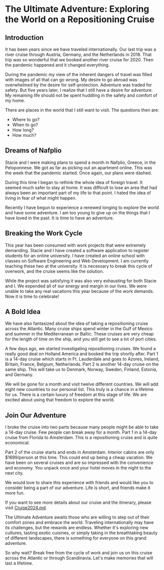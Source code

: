 # The Ultimate Adventure: Exploring the World on a Repositioning Cruise

## Introduction

It has been years since we have traveled internationally. Our last trip was a river cruise through Austria, Germany, and the Netherlands in 2018. That trip was so wonderful that we booked another river cruise for 2020. Then the pandemic happened and it changed everything.

During the pandemic my view of the inherent dangers of travel was filled with images of all that can go wrong. My desire to go abroad was overwhelmed by the desire for self-protection. Adventure was traded for safety. But five years later, I realize that I still have a desire for adventure. My remaining life should not be spent huddling in the safety and comfort of my home.

There are places in the world that I still want to visit. The questions then are:

- Where to go?
- When to go?
- How long?
- How much?


## Dreams of Nafplio

Stacie and I were making plans to spend a month in Nafplio, Greece, in the Peloponnese. We got as far as picking out an apartment online. This was the week that the pandemic started. Once again, our plans were dashed.

During this time I began to rethink the whole idea of foreign travel.  It seemed much safer to stay at home.
It was difficult to lose an area that had always been an important part of my life to that point.  I hated the
idea of living in fear of what might happen.  

Recently I have begun to experience a renewed longing to explore the world and have some adventure. I am too young
to give up on the things that I have loved in the past.  It is time to have an adventure.


## Breaking the Work Cycle

This year has been consumed with work projects that were extremely demanding. Stacie and I have created a software application to register students for an online university. I have created an online school with classes on Software Engineering and Web Development. I am currently teaching these two at the university. It is necessary to break this cycle of overwork, and the cruise seems like the solution.

While the project was satisfying it was also very exhausting for both Stacie and I.  We expended all of our
energy and margin in our lives.  We were unable to take any real vacations this year because of the work demands.
Now it is time to celebrate!


## A Bold Idea

We have also fantasized about the idea of taking a repositioning cruise across the Atlantic. Many cruise ships spend winter in the Gulf of Mexico and summer in the Mediterranean or Baltic. These cruises are very cheap for the length of time on the ship, and you still get to see a lot of port cities.

A few days ago, we started investigating repositioning cruises. We found a really good deal on Holland America and booked the trip shortly after. Part 1 is a 14-day cruise which starts in Ft. Lauderdale and goes to Azores, Ireland, Britain, France, Belgium, Netherlands. Part 2 is another 14-day cruise on the same ship. This will take us to Denmark, Norway, Sweden, Finland, Estonia, and Germany.

We will be gone for a month and visit twelve different countries. We will add eight new countries to our personal list. This truly is a chance in a lifetime for us. There is a certain luxury of freedom at this stage of life. We are excited about using that freedom to explore the world.


## Join Our Adventure

I broke the cruise into two parts because many people might be able to take a 14-day cruise. Few people can break away for a month. Part 1 in a 14-day cruise from Florida to Amsterdam.  This is a repositioning cruise and is
quite economical.

Part 2 of the cruise starts and ends in Amsterdam. Interior cabins are only $1699/person at this time. This could end up being a cheap vacation.  We have been on several cruises and are so impressed with the convenience and 
economy.  You unpack once and your hotel moves in the night to the next city.

We would love to share this experience with friends and would like you to consider being a part of our adventure. Life is short, and friends make it more fun.

If you want to see more details about our cruise and the itinerary, please visit [Cruise2024.md](Cruise2024.md).

The Ultimate Adventure awaits those who are willing to step out of their comfort zones and embrace the world. Traveling internationally may have its challenges, but the rewards are endless. Whether it's exploring new cultures, tasting exotic cuisines, or simply taking in the breathtaking beauty of different landscapes, there is something for everyone on this grand adventure. 

So why wait? Break free from the cycle of work and join us on this cruise across the Atlantic or through Scandinavia.
Let's make memories that will last a lifetime.
